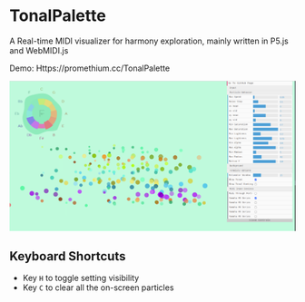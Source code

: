 # TonalPalette

A Real-time MIDI visualizer for harmony exploration, mainly written in P5.js and WebMIDI.js  

Demo: Https://promethium.cc/TonalPalette

![demo](./screenshots/demo.png)

## Keyboard Shortcuts

* Key `H` to toggle setting visibility
* Key `C` to clear all the on-screen particles